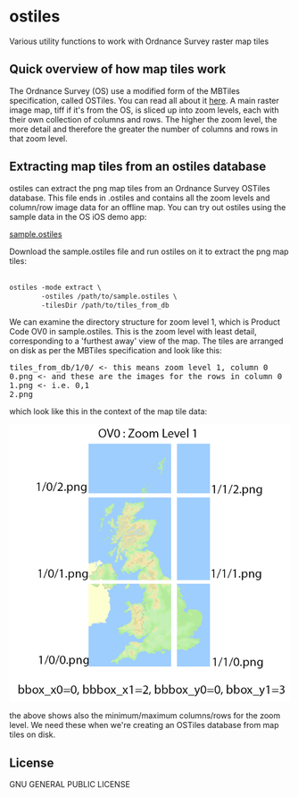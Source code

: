 # ostiles
Various utility functions to work with Ordnance Survey raster map tiles

## Quick overview of how map tiles work
The Ordnance Survey (OS) use a modified form of the MBTiles specification, called OSTiles.
You can read all about it [here](https://github.com/OrdnanceSurvey/openspace-sdk-resources/blob/master/ostiles_spec.md).
 A main raster image map, tiff if it's from the OS, is sliced up into zoom levels, each with their own collection of
 columns and rows. The higher the zoom level, the more detail and therefore the greater the number of columns and rows
 in that zoom level.

## Extracting map tiles from an ostiles database
ostiles can extract the png map tiles from an Ordnance Survey OSTiles database. This file ends in .ostiles
and contains all the zoom levels and column/row image data for an offline map. You can try out ostiles using
the sample data in the OS iOS demo app:

[sample.ostiles](https://github.com/OrdnanceSurvey/ios-sdk-demo-tilesources/tree/master/Resources)

Download the sample.ostiles file and run ostiles on it to extract the png map tiles:

<pre><code>
ostiles -mode extract \
        -ostiles /path/to/sample.ostiles \
        -tilesDir /path/to/tiles_from_db
</code></pre>

We can examine the directory structure for zoom level 1, which is Product Code OV0 in sample.ostiles.
This is the zoom level with least detail, corresponding to a 'furthest away' view of the
map. The tiles are arranged on disk as per the MBTiles specification and look like this:

<pre>
tiles_from_db/1/0/ <- this means zoom level 1, column 0    
0.png <- and these are the images for the rows in column 0  
1.png <- i.e. 0,1  
2.png
</pre>

which look like this in the context of the map tile data:

![Product Code OV0](ostiles.jpeg "Product Code OV0")

the above shows also the minimum/maximum columns/rows for the zoom level. We need these when we're creating an OSTiles
database from map tiles on disk.

## License
GNU GENERAL PUBLIC LICENSE
